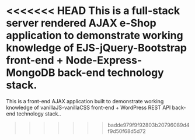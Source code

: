 <<<<<<< HEAD
This is a full-stack server rendered AJAX e-Shop application to demonstrate working knowledge of EJS-jQuery-Bootstrap front-end + Node-Express-MongoDB back-end technology stack.
=======
This is a front-end AJAX application built to demonstrate working knowledge of vanillaJS-vanillaCSS front-end + WordPress REST API back-end technology stack..
>>>>>>> badde979f9f92803b20796089d4f9d50f68d5d72
